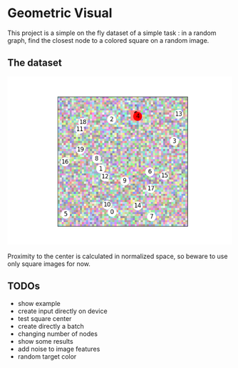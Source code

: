# Geometric Visual

This project is a simple on the fly dataset of a simple task : in a random graph, find the closest node to a colored square on a random image.

## The dataset

![output no radius](img/radius0_epoch190.png)

Proximity to the center is calculated in normalized space, so beware to use only square images for now.

## TODOs

- show example
- create input directly on device
- test square center
- create directly a batch
- changing number of nodes
- show some results
- add noise to image features
- random target color
